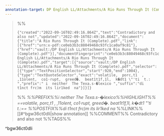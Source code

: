 ```yaml
---
annotation-target: DP English LL/Attachments/A Rio Runs Through It (Complete).pdf
---
```




>%%
>```annotation-json
>{"created":"2022-09-16T02:49:16.864Z","text":"Contradictory and also not","updated":"2022-09-16T02:49:16.864Z","document":{"title":"A Rio Runs Through It (Complete).pdf","link":[{"href":"urn:x-pdf:ce0eb3b3c88049468c93fc1ca0af9c81"},{"href":"vault:/DP English LL/Attachments/A Rio Runs Through It (Complete).pdf"}],"documentFingerprint":"ce0eb3b3c88049468c93fc1ca0af9c81"},"uri":"vault:/DP English LL/Attachments/A Rio Runs Through It (Complete).pdf","target":[{"source":"vault:/DP English LL/Attachments/A Rio Runs Through It (Complete).pdf","selector":[{"type":"TextPositionSelector","start":920,"end":1004},{"type":"TextQuoteSelector","exact":"volatile,  porc,t1  ,  ,11olent,  co1·rupt,  greed�.  beat1t1f,1l,  k�dt1 \"'ti  t.: ","prefix":" i  neither  The Texa.s-�lexico ","suffix":"di  t1nct frc)m  its lir1ked  na"}]}]}
>```
>%%
>*%%PREFIX%%i  neither  The Texa.s-�lexico%%HIGHLIGHT%% ==volatile,  porc,t1  ,  ,11olent,  co1·rupt,  greed�.  beat1t1f,1l,  k�dt1 "'ti  t.:== %%POSTFIX%%di  t1nct frc)m  its lir1ked  na*
>%%LINK%%[[#^bgw36ct0dli|show annotation]]
>%%COMMENT%%
>Contradictory and also not
>%%TAGS%%
>
^bgw36ct0dli

